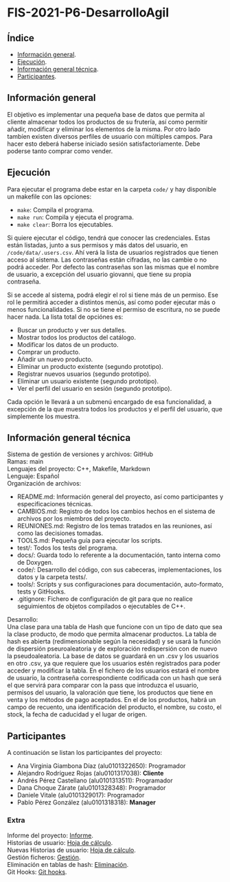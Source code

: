 # FIS-2021-P6-DesarrolloAgil

## Índice
- [Información general](#información-general).
- [Ejecución](#ejecución).
- [Información general técnica](#información-general-técnica).
- [Participantes](#participantes).



## Información general
El objetivo es implementar una pequeña base de datos que permita al cliente almacenar todos los productos de su frutería, así como permitir añadir, modificar y eliminar los elementos de la misma. Por otro lado tambíen existen diversos perfiles de usuario con múltiples campos. Para hacer esto deberá haberse iniciado sesión satisfactoriamente. Debe poderse tanto comprar como vender.<br>

## Ejecución
Para ejecutar el programa debe estar en la carpeta `code/` y hay disponible un makefile con las opciones:
* `make`: Compila el programa.
* `make run`: Compila y ejecuta el programa.
* `make clear`: Borra los ejecutables.  

Si quiere ejecutar el código, tendrá que conocer las credenciales. Estas están listadas, junto a sus permisos y más datos del usuario, en `/code/data/.users.csv`. Ahí verá la lista de usuarios registrados que tienen acceso al sistema. Las contraseñas están cifradas, no las cambie o no podrá acceder. Por defecto las contraseñas son las mismas que el nombre de usuario, a excepción del usuario giovanni, que tiene su propia contraseña.

Si se accede al sistema, podrá elegir el rol si tiene más de un permiso. Ese rol le permitirá acceder a distintos menús, así como poder ejecutar más o menos funcionalidades. Si no se tiene el permiso de escritura, no se puede hacer nada. La lista total de opciónes es:
* Buscar un producto y ver sus detalles.
* Mostrar todos los productos del catálogo.
* Modificar los datos de un producto.
* Comprar un producto.
* Añadir un nuevo producto.
* Eliminar un producto existente (segundo prototipo).
* Registrar nuevos usuarios (segundo prototipo).
* Eliminar un usuario existente (segundo prototipo).
* Ver el perfil del usuario en sesión (segundo prototipo).

Cada opción le llevará a un submenú encargado de esa funcionalidad, a excepción de la que muestra todos los productos y el perfil del usuario, que simplemente los muestra. <br>

## Información general técnica
Sistema de gestión de versiones y archivos: GitHub <br>
Ramas: main <br>
Lenguajes del proyecto: C++, Makefile, Markdown <br>
Lenguaje: Español <br>
Organización de archivos:
* README.md: Información general del proyecto, así como participantes y especificaciones técnicas.
* CAMBIOS.md: Registro de todos los cambios hechos en el sistema de archivos por los miembros del proyecto.
* REUNIONES.md: Registro de los temas tratados en las reuniones, así como las decisiones tomadas.
* TOOLS.md: Pequeña guía para ejecutar los scripts.
* test/: Todos los tests del programa.
* docs/: Guarda todo lo referente a la documentación, tanto interna como de Doxygen.
* code/: Desarrollo del código, con sus cabeceras, implementaciones, los datos y la carpeta tests/.
* tools/: Scripts y sus configuraciones para documentación, auto-formato, tests y GitHooks.
* .gitignore: Fichero de configuración de git para que no realice seguimientos de objetos compilados o ejecutables de C++. <br>

Desarrollo: <br>
Una clase para una tabla de Hash que funcione con un tipo de dato que sea la clase producto, de modo que permita almacenar productos. La tabla de hash es abierta (redimensionable según la necesidad) y se usará la función de dispersión pseuroaleatoria y de exploración redispersión con de nuevo la pseudoaleatoria. La base de datos se guardará en un .csv y los usuarios en otro .csv, ya que requiere que los usuarios estén registrados para poder acceder y modificar la tabla. En el fichero de los usuarios estará el nombre de usuario, la contraseña correspondiente codificada con un hash que será el que servirá para comparar con la pass que introduzca el usuario, permisos del usuario, la valoración que tiene, los productos que tiene en venta y los métodos de pago aceptados. En el de los productos, habrá un campo de recuento, una identificación del producto, el nombre, su costo, el stock, la fecha de caducidad y el lugar de origen. <br>


## Participantes
A continuación se listan los participantes del proyecto:
* Ana Virginia Giambona Díaz (alu0101322650): Programador
* Alejandro Rodríguez Rojas (alu0101317038): **Cliente**
* Andrés Pérez Castellano (alu0101313511): Programador
* Dana Choque Zárate (alu0101328348): Programador
* Daniele Vitale (alu0101329017): Programador
* Pablo Pérez González (alu0101318318): **Manager**


### Extra
Informe del proyecto: [Informe](https://drive.google.com/file/d/15LlaNJQqJQ2t6KRNXmTwj_VW6syiE3BN/view?usp=sharing). <br>
Historias de usuario: [Hoja de cálculo](https://drive.google.com/file/d/1vppcvpkeVs_fGl6_LTKjAks1Kk0ejM55/view?usp=sharing). <br>
Nuevas Historias de usuario: [Hoja de cálculo](https://drive.google.com/file/d/165o_pnrCIlYaqdocTs87GJlKgOfKL0sb/view?usp=sharing). <br>
Gestión ficheros: [Gestión](https://www.geeksforgeeks.org/csv-file-management-using-c/). <br>
Eliminación en tablas de hash: [Eliminación](http://quegrande.org/apuntes/EI/2/Alg/teoria/08-09/tema_6_-_tablas_de_dispersion.pdf).<br>
Git Hooks: [Git hooks](https://blog.devgenius.io/automate-unit-tests-before-each-commit-by-git-hook-f331f0499786). <br>
